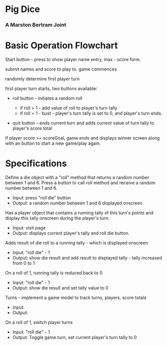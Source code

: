 # Pig Dice

### A Marston Bertram Joint

# Basic Operation Flowchart

  Start button - press to show player name entry, max - score form.

  submit names and score to play to. game commences

  randomly determine first player turn

  first player turn starts, two buttons available:
  * roll button - initiates a random roll  
    * if roll > 1 - add value of roll to player's turn tally
    * if roll = 1 - bust - player's turn tally is set to 0, and player's turn ends.


  * quit button - ends current turn and adds current value of turn tally to player's score total

If player score >= scoreGoal, game ends and displays winner screen along with an button to start a new game/play again.

# Specifications

Define a die object with a "roll" method that returns a random number between 1 and 6. Press a button to call roll method and receive a random number between 1 and 6.  
* Input: press "roll die" button
* Output: a random number between 1 and 6 displayed onscreen

Has a player object that contains a running tally of this turn's points and display this tally onscreen during the player's turn.
* Input: visit page
* Output: displays current player's tally and roll die button.

Adds result of die roll to a running tally - which is displayed onscreen
* Input: "roll die" - 1
* Output: show die result and add result to displayed tally - tally increased from 0 to 1

On a roll of 1, running tally is reduced back to 0
* Input: "roll die" - 1
* Output: show die result and set tally value to 0

Turns - implement a game model to track turns, players, score totals
* Input:
* Output:

On a roll of 1, switch player turns
* Input: "roll die" - 1
* Output: Toggle game.turn, set current player's turn tally to 0
